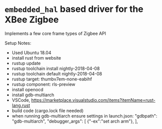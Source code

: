 # `embedded_hal` based driver for the XBee Zigbee

Implements a few core frame types of Zigbee API

Setup Notes:
- Used Ubuntu 18.04
- install rust from website 
- rustup update
- rustup toolchain install nightly-2018-04-08
- rustup toolchain default nightly-2018-04-08
- rustup target: thumbv7em-none-eabihf
- rustup component: rls-preview
- install openocd
- install gdb-multiarch
- VSCode, https://marketplace.visualstudio.com/items?itemName=rust-lang.rust
- build code (cargo.lock file needed)
- when running gdb-multiarch ensure settings in launch.json:
"gdbpath": "gdb-multiarch",
            "debugger_args": [
                {"-ex":"set arch arm"},
            ],
